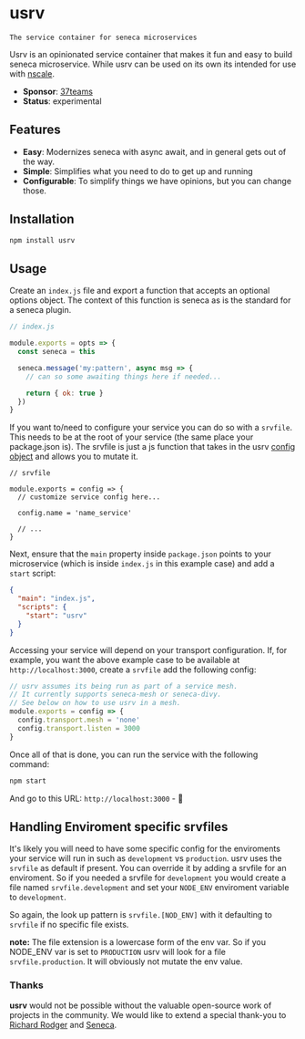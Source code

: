 # usrv

    The service container for seneca microservices

Usrv is an opinionated service container that makes it fun and easy to build seneca microservice. While usrv can be used on its own its intended for use with [nscale](https://www.npmjs.com/package/nscale).

- **Sponsor**: [37teams](https://www.37teams.com)
- **Status**: experimental

## Features

- **Easy**: Modernizes seneca with async await, and in general gets out of the way.
- **Simple**: Simplifies what you need to do to get up and running
- **Configurable**: To simplify things we have opinions, but you can change those.

## Installation

```bash
npm install usrv
```

## Usage

Create an `index.js` file and export a function that accepts an optional options object. The context of this function is seneca as is the standard for a seneca plugin.

```js
// index.js

module.exports = opts => {
  const seneca = this

  seneca.message('my:pattern', async msg => {
    // can so some awaiting things here if needed...

    return { ok: true }
  })
}
```

If you want to/need to configure your service you can do so with
a `srvfile`. This needs to be at the root of your service (the same place your package.json is). The srvfile is just a js function that takes in the usrv [config object](srvfile.md) and allows you to mutate it.

```
// srvfile

module.exports = config => {
  // customize service config here...

  config.name = 'name_service'

  // ...
}

```

Next, ensure that the `main` property inside `package.json` points to your microservice (which is inside `index.js` in this example case) and add a `start` script:

```json
{
  "main": "index.js",
  "scripts": {
    "start": "usrv"
  }
}
```

Accessing your service will depend on your transport configuration. If, for example, you want the above example case to be available at `http://localhost:3000`, create a `srvfile` add the following config:

```js
// usrv assumes its being run as part of a service mesh.
// It currently supports seneca-mesh or seneca-divy.
// See below on how to use usrv in a mesh.
module.exports = config => {
  config.transport.mesh = 'none'
  config.transport.listen = 3000
}
```

Once all of that is done, you can run the service with the following command:

```bash
npm start
```

And go to this URL: `http://localhost:3000` - 🎉

## Handling Enviroment specific srvfiles

It's likely you will need to have some specific config for the enviroments your service will run in such as `development` vs `production`.
usrv uses the `srvfile` as default if present. You can override it by adding a srvfile for an enviroment. So if you needed a srvfile for `development` you would create a file named `srvfile.development` and set your `NODE_ENV` enviroment variable to `development`.

So again, the look up pattern is `srvfile.[NOD_ENV]` with it defaulting to `srvfile` if no specific file exists.

**note:** The file extension is a lowercase form of the env var. So if you NODE_ENV var is set to `PRODUCTION` usrv will look for a file `srvfile.production`. It will obviously not mutate the env value.

### Thanks

**usrv** would not be possible without the valuable open-source work of projects in the community. We would like to extend a special thank-you to [Richard Rodger](http://www.richardrodger.com/) and [Seneca](https://github.com/senecajs/seneca).
